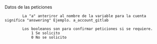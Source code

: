 Datos de las peticiones

            La "a" anteriror al nombre de la variable para la cuenta significa "answering" Ejemplo. a_account_gitlab

            Los booleanos son para confirmar peticiones si se requiere.
                1 Se solicito
                0 No se solicito

